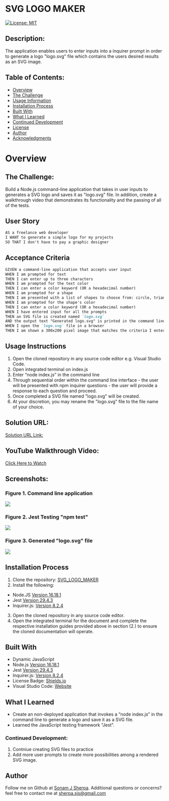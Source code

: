 # SVG LOGO MAKER

[![License: MIT](https://img.shields.io/badge/License-MIT-yellow.svg)](https://opensource.org/licenses/MIT)
  
## Description:
The application enables users to enter inputs into a inquirer prompt in order to generate a logo "logo.svg" file which contains the users desired results as an SVG image.

## Table of Contents:
- [Overview](#overview)
- [The Challenge](#the-challenge)
- [Usage Information](#usage-instructions)
- [Installation Process](#installation-process)
- [Built With](#built-with)
- [What I Learned](#what-i-learned)
- [Continued Development](#continued-development)
- [License](#license)
- [Author](#author)
- [Acknowledgments](#acknowledgments)

# Overview

## The Challenge:
Build a Node.js command-line application that takes in user inputs to generates a SVG logo and saves it as "logo.svg" file. In addition, create a walkthrough video that demonstrates its functionality and the passing of all of the tests.


## User Story
```md
AS a freelance web developer
I WANT to generate a simple logo for my projects
SO THAT I don't have to pay a graphic designer
```

## Acceptance Criteria
```md
GIVEN a command-line application that accepts user input
WHEN I am prompted for text
THEN I can enter up to three characters
WHEN I am prompted for the text color
THEN I can enter a color keyword (OR a hexadecimal number)
WHEN I am prompted for a shape
THEN I am presented with a list of shapes to choose from: circle, triangle, and square
WHEN I am prompted for the shape's color
THEN I can enter a color keyword (OR a hexadecimal number)
WHEN I have entered input for all the prompts
THEN an SVG file is created named `logo.svg`
AND the output text "Generated logo.svg" is printed in the command line
WHEN I open the `logo.svg` file in a browser
THEN I am shown a 300x200 pixel image that matches the criteria I entered
```

## Usage Instructions
1. Open the cloned repository in any source code editor e.g. Visual Studio Code.
2. Open integrated terminal on index.js
3. Enter “node index.js” in the command line
4. Through sequential order within the command line interface - the user will be presented with npm inquirer questions - the user will provide a response to each question and proceed.
5. Once completed a SVG file named "logo.svg" will be created.
6. At your discretion, you may rename the "logo.svg" file to the file name of your choice.


## Solution URL:
[Solution URL Link:]( )

## YouTube Walkthrough Video:
[Click Here to Watch]()

## Screenshots:
### Figure 1. Command line application
![](./images/svg-logo-maker.png) 
### Figure 2. Jest Testing "npm test"
![](./images/jest-test.png)
### Figure 3. Generated "logo.svg" file
![](./images/generated-logo.svg.png)

## Installation Process
1. Clone the repository: [SVG_LOGO_MAKER](https://github.com/sonam-git/)
2. Install the following: 
- Node.JS [Version 16.18.1](https://nodejs.org/en/blog/release/v16.18.1/)
- Jest [Version 29.4.3](https://www.npmjs.com/package/jest)
- Inquirer.js: [Version 8.2.4](https://www.npmjs.com/package/inquirer/v/8.2.4)
3. Open the cloned repository in any source code editor.
4. Open the integrated terminal for the document and complete the respective installation guides provided above in section (2.) to ensure the cloned documentation will operate.

## Built With
- Dynamic JavaScript
- Node.js [Version 16.18.1](https://nodejs.org/en/blog/release/v16.18.1/)
- Jest [Version 29.4.3](https://www.npmjs.com/package/jest)
- Inquirer.js: [Version 8.2.4](https://www.npmjs.com/package/inquirer/v/8.2.4)
- License Badge: [Shields.io](https://shields.io/)
- Visual Studio Code: [Website](https://code.visualstudio.com/)

## What I Learned
- Create an non-deployed application that invokes a “node index.js” in the command line to generate a logo and save it as a SVG file.
- Learned the JavaScript testing framework "Jest".
### Continued Development:
1. Contniue creating SVG files to practice
2. Add more user prompts to create more possibilities among a rendered SVG image.

 
## Author

Follow me on Github at [Sonam J Sherpa](https://github.com/sonam-git).
Additional questions or concerns? feel free to contact me at sherpa.sjs@gmail.com
